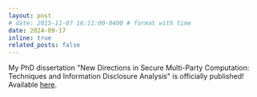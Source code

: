 ```yaml
---
layout: post
# date: 2015-11-07 16:11:00-0400 # format with time
date: 2024-09-17
inline: true
related_posts: false
---
```


My PhD dissertation "New Directions in Secure Multi-Party Computation: Techniques and Information Disclosure Analysis" is officially published! Available [here](https://www.proquest.com/openview/07543e35c459b450608b8de64fb8de5b/1?pq-origsite=gscholar&cbl=18750&diss=y).
